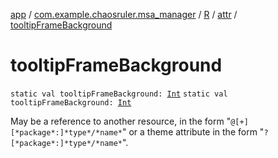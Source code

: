 [app](../../../index.md) / [com.example.chaosruler.msa_manager](../../index.md) / [R](../index.md) / [attr](index.md) / [tooltipFrameBackground](.)

# tooltipFrameBackground

`static val tooltipFrameBackground: `[`Int`](https://kotlinlang.org/api/latest/jvm/stdlib/kotlin/-int/index.html)
`static val tooltipFrameBackground: `[`Int`](https://kotlinlang.org/api/latest/jvm/stdlib/kotlin/-int/index.html)

May be a reference to another resource, in the form "`@[+][*package*:]*type*/*name*`" or a theme attribute in the form "`?[*package*:]*type*/*name*`".

